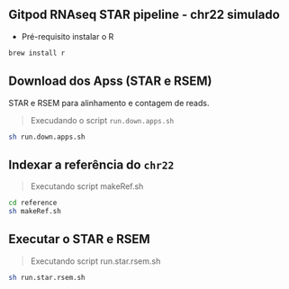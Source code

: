 ## Gitpod RNAseq STAR pipeline - chr22 simulado

* Pré-requisito instalar o R

```bash
brew install r
```

## Download dos Apss (STAR e RSEM)
STAR e RSEM para alinhamento e contagem de reads.

> Execudando o script `run.down.apps.sh`
```bash
sh run.down.apps.sh 
```
## Indexar a referência do `chr22`

> Executando script makeRef.sh
```bash
cd reference
sh makeRef.sh
```

## Executar o STAR e RSEM

> Executando script run.star.rsem.sh
```bash
sh run.star.rsem.sh
```
